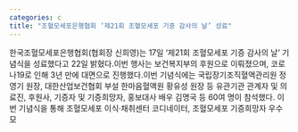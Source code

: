 ```yaml
---
categories: c
title: "조혈모세포은행협회 ‘제21회 조혈모세포 기증 감사의 날’ 성료"
---
```

한국조혈모세포은행협회(협회장 신희영)는 17일 ‘제21회 조혈모세포 기증 감사의 날’ 기념식을 성료했다고 22일 밝혔다.이번 행사는 보건복지부의 후원으로 이뤄졌으며, 코로나19로 인해 3년 만에 대면으로 진행했다.이번 기념식에는 국립장기조직혈액관리원 정영기 원장, 대한산업보건협회 부설 한마음혈액원 황유성 원장 등 유관기관 관계자 및 의료진, 후원사, 기증자 및 기증희망자, 홍보대사 배우 김명국 등 60여 명이 참석했다.																이번 기념식을 통해 조혈모세포 이식·채취센터 코디네이터, 조혈모세포 기증희망자 우수 모